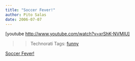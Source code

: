 ```yaml
---
title: "Soccer Fever!"
author: Pito Salas
date: 2006-07-07
---
```


[youtube http://www.youtube.com/watch?v=xrShK-NVMIU]  
>
>>

>> Technorati Tags: [funny](<http://www.technorati.com/tag/funny>)


[Soccer Fever!](None)
